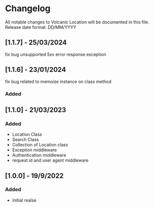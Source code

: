 # Changelog

All notable changes to Volcanic Location will be documented in this file.
Release date format: DD/MM/YYYY

## [1.1.7] - 25/03/2024
fix bug unsupported 5xx error response exception

## [1.1.6] - 23/01/2024
fix bug related to memoize instance on class method

### Added

## [1.1.0] - 21/03/2023

### Added
- Location Class
- Search Class
- Collection of Location class
- Exception middleware
- Authentication middleware
- request id and user agent middleware

## [1.0.0] - 19/9/2022

### Added
- Initial realse